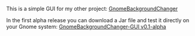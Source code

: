 This is a simple GUI for my other project: [GnomeBackgroundChanger](https://github.com/e-reznik/GnomeBackgroundChanger)  

In the first alpha release you can download a Jar file and test it directly on your Gnome system: [GnomeBackgroundChanger-GUI v0.1-alpha](https://github.com/e-reznik/GnomeBackgroundChanger-Gui/releases/tag/v0.1-alpha)
